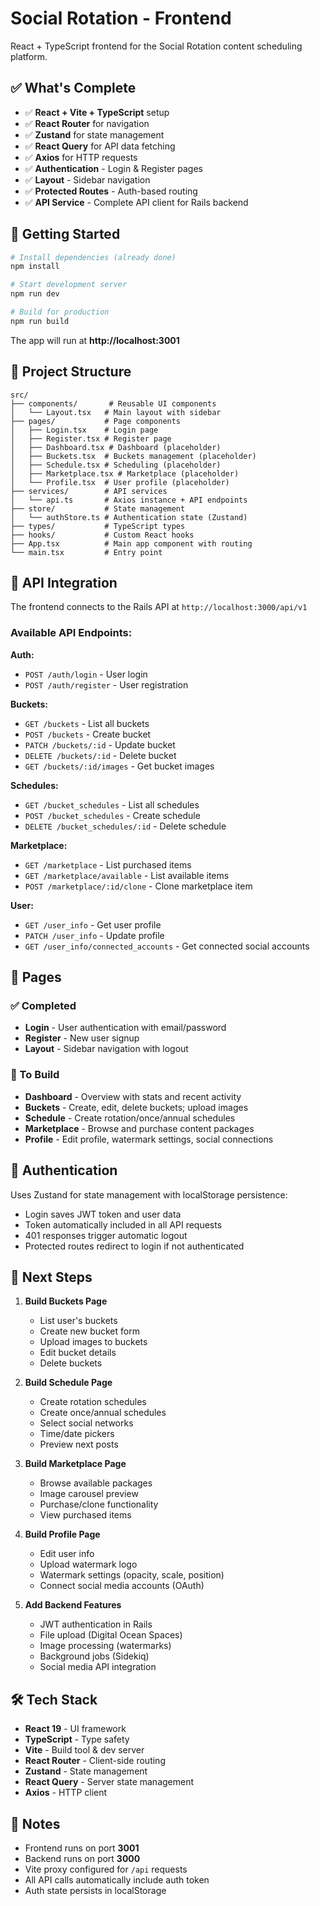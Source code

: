 # Social Rotation - Frontend

React + TypeScript frontend for the Social Rotation content scheduling platform.

## ✅ What's Complete

- ✅ **React + Vite + TypeScript** setup
- ✅ **React Router** for navigation
- ✅ **Zustand** for state management
- ✅ **React Query** for API data fetching
- ✅ **Axios** for HTTP requests
- ✅ **Authentication** - Login & Register pages
- ✅ **Layout** - Sidebar navigation
- ✅ **Protected Routes** - Auth-based routing
- ✅ **API Service** - Complete API client for Rails backend

## 🚀 Getting Started

```bash
# Install dependencies (already done)
npm install

# Start development server
npm run dev

# Build for production
npm run build
```

The app will run at **http://localhost:3001**

## 📁 Project Structure

```
src/
├── components/       # Reusable UI components
│   └── Layout.tsx   # Main layout with sidebar
├── pages/           # Page components
│   ├── Login.tsx    # Login page
│   ├── Register.tsx # Register page
│   ├── Dashboard.tsx # Dashboard (placeholder)
│   ├── Buckets.tsx  # Buckets management (placeholder)
│   ├── Schedule.tsx # Scheduling (placeholder)
│   ├── Marketplace.tsx # Marketplace (placeholder)
│   └── Profile.tsx  # User profile (placeholder)
├── services/        # API services
│   └── api.ts       # Axios instance + API endpoints
├── store/           # State management
│   └── authStore.ts # Authentication state (Zustand)
├── types/           # TypeScript types
├── hooks/           # Custom React hooks
├── App.tsx          # Main app component with routing
└── main.tsx         # Entry point
```

## 🔌 API Integration

The frontend connects to the Rails API at `http://localhost:3000/api/v1`

### Available API Endpoints:

**Auth:**
- `POST /auth/login` - User login
- `POST /auth/register` - User registration

**Buckets:**
- `GET /buckets` - List all buckets
- `POST /buckets` - Create bucket
- `PATCH /buckets/:id` - Update bucket
- `DELETE /buckets/:id` - Delete bucket
- `GET /buckets/:id/images` - Get bucket images

**Schedules:**
- `GET /bucket_schedules` - List all schedules
- `POST /bucket_schedules` - Create schedule
- `DELETE /bucket_schedules/:id` - Delete schedule

**Marketplace:**
- `GET /marketplace` - List purchased items
- `GET /marketplace/available` - List available items
- `POST /marketplace/:id/clone` - Clone marketplace item

**User:**
- `GET /user_info` - Get user profile
- `PATCH /user_info` - Update profile
- `GET /user_info/connected_accounts` - Get connected social accounts

## 🎨 Pages

### ✅ Completed
- **Login** - User authentication with email/password
- **Register** - New user signup
- **Layout** - Sidebar navigation with logout

### 🚧 To Build
- **Dashboard** - Overview with stats and recent activity
- **Buckets** - Create, edit, delete buckets; upload images
- **Schedule** - Create rotation/once/annual schedules
- **Marketplace** - Browse and purchase content packages
- **Profile** - Edit profile, watermark settings, social connections

## 🔐 Authentication

Uses Zustand for state management with localStorage persistence:
- Login saves JWT token and user data
- Token automatically included in all API requests
- 401 responses trigger automatic logout
- Protected routes redirect to login if not authenticated

## 🎯 Next Steps

1. **Build Buckets Page**
   - List user's buckets
   - Create new bucket form
   - Upload images to buckets
   - Edit bucket details
   - Delete buckets

2. **Build Schedule Page**
   - Create rotation schedules
   - Create once/annual schedules
   - Select social networks
   - Time/date pickers
   - Preview next posts

3. **Build Marketplace Page**
   - Browse available packages
   - Image carousel preview
   - Purchase/clone functionality
   - View purchased items

4. **Build Profile Page**
   - Edit user info
   - Upload watermark logo
   - Watermark settings (opacity, scale, position)
   - Connect social media accounts (OAuth)

5. **Add Backend Features**
   - JWT authentication in Rails
   - File upload (Digital Ocean Spaces)
   - Image processing (watermarks)
   - Background jobs (Sidekiq)
   - Social media API integration

## 🛠️ Tech Stack

- **React 19** - UI framework
- **TypeScript** - Type safety
- **Vite** - Build tool & dev server
- **React Router** - Client-side routing
- **Zustand** - State management
- **React Query** - Server state management
- **Axios** - HTTP client

## 📝 Notes

- Frontend runs on port **3001**
- Backend runs on port **3000**
- Vite proxy configured for `/api` requests
- All API calls automatically include auth token
- Auth state persists in localStorage
